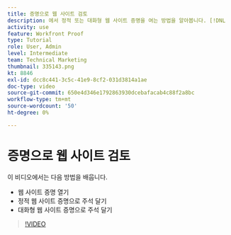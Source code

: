 ```yaml
---
title: 증명으로 웹 사이트 검토
description: 에서 정적 또는 대화형 웹 사이트 증명을 여는 방법을 알아봅니다. [!DNL  Workfront] 그리고 댓글을 달아라.
activity: use
feature: Workfront Proof
type: Tutorial
role: User, Admin
level: Intermediate
team: Technical Marketing
thumbnail: 335143.png
kt: 8846
exl-id: dcc8c441-3c5c-41e9-8cf2-031d3814a1ae
doc-type: video
source-git-commit: 650e4d346e1792863930dcebafacab4c88f2a8bc
workflow-type: tm+mt
source-wordcount: '50'
ht-degree: 0%

---
```


# 증명으로 웹 사이트 검토

이 비디오에서는 다음 방법을 배웁니다.

* 웹 사이트 증명 열기
* 정적 웹 사이트 증명으로 주석 달기
* 대화형 웹 사이트 증명으로 주석 달기

>[!VIDEO](https://video.tv.adobe.com/v/335143/?quality=12&learn=on)

<!--
## Learn more
* Review an interactive proof
* Review a static proof
-->
